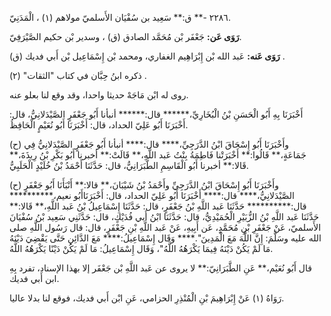 ٢٢٨٦ -** ق:** سَعِيد بن سُفْيَان الأَسلميّ مولاهم (١) ، الْمَدَنِيّ.

**رَوَى عَن:** جَعْفَر بْن مُحَمَّد الصادق (ق) ، وسدير بْن حكيم الصَّيْرَفِيّ.

**رَوَى عَنه:** عَبد الله بْن إِبْرَاهِيم الغفاري، ومحمد بْن إِسْمَاعِيل بْن أَبي فديك (ق) .

ذكره ابنُ حِبَّان في كتاب "الثقات" (٢) .

روى له ابْن مَاجَهْ حديثا واحدا، وقد وقع لنا بعلو عنه.

أَخْبَرَنَا بِهِ أَبُو الْحَسَنِ بْنُ الْبُخَارِيِّ،****** قال:****** أنبأنا أَبُو جَعْفَرٍ الصَّيْدَلانِيُّ، قال: أَخْبَرَنَا أَبُو عَلِيّ الحداد، قال: أَخْبَرَنَا أَبُو نُعَيْمٍ الْحَافِظُ.

(ح) وأَخْبَرَنَا أَبُو إِسْحَاقَ ابْنُ الدَّرَجِيِّ،**** قال:**** أنبأنا أَبُو جَعْفَرٍ الصَّيْدَلانِيُّ فِي جَمَاعَةٍ،** قَالُوا:** أَخْبَرَتْنا فَاطِمَةُ بِنْتُ عَبد اللَّهِ،** قَالَتْ:** أخبرنا أَبُو بَكْرِ بْنُ رِيذَةَ،** قَالا:** أخبرنا أَبُو الْقَاسِمِ الطَّبَرَانِيُّ، قال: حَدَّثَنَا أَحْمَدُ بْنُ خُلَيْدٍ الْحَلَبِيُّ.

(ح) وأَخْبَرَنَا أَبُو إِسْحَاقَ ابْنُ الدَّرَجِيِّ وأَحْمَدُ بْنُ شَيْبَانَ،** قالا:** أَنْبَأَنَا أَبُو جَعْفَرٍ الصَّيْدَلانِيُّ،**** قال:**** أَخْبَرَنَا أَبُو عَلِيّ الحداد، قال: أَخْبَرَنَاأَبُو نعيم،********** قال:********** حَدَّثَنَا عَبد اللَّهِ بْنُ جَعْفَرٍ، قال: حَدَّثَنَا إِسْمَاعِيلُ بْنُ عَبد اللَّهِ،** قَالا:** حَدَّثَنَا عَبد اللَّهِ بْنُ الزُّبَيْرِ الْحُمَيْدِيُّ، قال: حَدَّثَنَا ابْنُ أَبي فُدَيْكٍ، قال: حَدَّثَنِي سَعِيد بْنُ سُفْيَانَ الأَسلميّ، عَنْ جَعْفَرِ بْنِ مُحَمَّدٍ، عَن أَبِيهِ، عَنْ عَبد اللَّهِ بْنِ جَعْفَرٍ، قال: قال رَسُول اللَّهِ صلى الله عليه وسَلَّمَ: إِنَّ اللَّهَ مَعَ الْمَدِينَ".**** وَقَال إِسْمَاعِيلُ:**** مَعَ الدَّائِنِ حَتَّى يَقْضِيَ دَيْنَهُ مَا لَمْ يَكُنْ دَيْنَهُ فِيمَا يَكْرَهُهُ اللَّهُ"، وَقَال إِسْمَاعِيلُ: مَا لَمْ يَكُنْ دَيْنًا يَكْرَهُهُ اللَّهُ.

قال أَبُو نُعَيْم،** عَنِ الطَّبَرَانِيّ:** لا يروى عن عَبد اللَّهِ بْن جَعْفَر إلا بهذا الإسناد، تفرد بِهِ ابن أَبي فديك.

رَوَاهُ (١) عَنْ إِبْرَاهِيمَ بْنِ الْمُنْذِرِ الحزامي، عَنِ ابْن أَبي فديك، فوقع لنا بدلا عاليا.